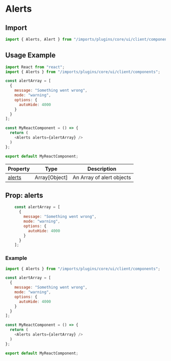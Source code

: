 # Alerts

## Import

```javascript
import { Alerts, Alert } from "/imports/plugins/core/ui/client/components";
```

## Usage Example

```javascript
import React from "react";
import { Alerts } from "/imports/plugins/core/ui/client/components";

const alertArray = [
  {
    message: "Something went wrong",
    mode: "warning",
    options: {
      autoHide: 4000
    }
  }
];

const MyReactComponent = () => {
  return (
    <Alerts alerts={alertArray} />
  )
};

export default MyReactComponent;
```

| Property              | Type          | Description               |
| --------------------- | ------------- | ------------------------- |
| [alerts](#propalerts) | Array[Object] | An Array of alert objects |

## Prop: alerts

```js
    const alertArray = [
      {
        message: "Something went wrong",
        mode: "warning",
        options: {
          autoHide: 4000
        }
      }
    ];
```

### Example

```javascript
import { Alerts } from "/imports/plugins/core/ui/client/components";

const alertArray = [
  {
    message: "Something went wrong",
    mode: "warning",
    options: {
      autoHide: 4000
    }
  }
];

const MyReactComponent = () => {
  return (
    <Alerts alerts={alertArray} />
  )
};

export default MyReactComponent;
```
